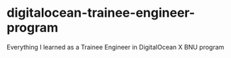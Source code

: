 # digitalocean-trainee-engineer-program
Everything I learned as a Trainee Engineer in DigitalOcean X BNU program

